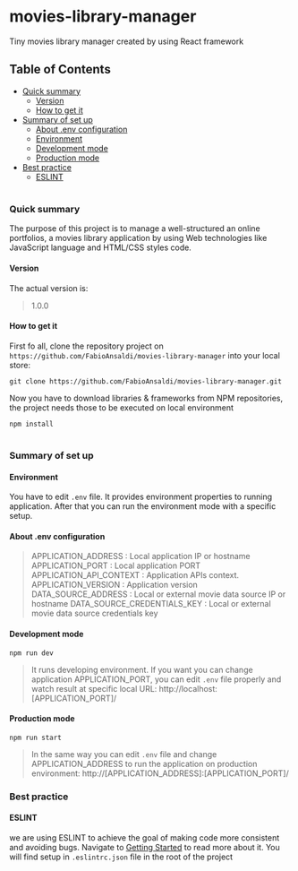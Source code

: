 # movies-library-manager
Tiny movies library manager created by using React framework

## Table of Contents ##

* [Quick summary](#quick-summary)
    -   [Version](#version)
    -   [How to get it](#howtogetit)
* [Summary of set up](#summary-of-set-up)
    -   [About .env configuration](#aboutenvconfiguration)
    -   [Environment](#environment)
    -   [Development mode](#development-mode)
    -   [Production mode](#production-mode)
* [Best practice](#best-practice)
    - [ESLINT](#eslint)
#
### Quick summary ###

The purpose of this project is to manage a well-structured an online portfolios, a movies library application by using Web technologies like JavaScript language and HTML/CSS styles code.

#### Version ####

The actual version is:
> 1.0.0

#### How to get it ####

First fo all, clone the repository project on `https://github.com/FabioAnsaldi/movies-library-manager` into your local store:

```shell
git clone https://github.com/FabioAnsaldi/movies-library-manager.git
```
Now you have to download libraries & frameworks from NPM repositories, the project needs those to be executed on local environment

```shell
npm install
```
#
### Summary of set up ###

#### Environment ####
You have to edit `.env` file. It provides environment properties to running application.
After that you can run the environment mode with a specific setup.

#### About .env configuration ####

> APPLICATION_ADDRESS         : Local application IP or hostname
> APPLICATION_PORT            : Local application PORT
> APPLICATION_API_CONTEXT     : Application APIs context.
> APPLICATION_VERSION         : Application version
> DATA_SOURCE_ADDRESS         : Local or external movie data source IP or hostname
> DATA_SOURCE_CREDENTIALS_KEY : Local or external movie data source credentials key

#### Development mode ####

```shell
npm run dev
```
> It runs developing environment.
If you want you can change application APPLICATION_PORT, you can edit `.env` file properly and watch result at specific local URL: http://localhost:[APPLICATION_PORT]/

#### Production mode ####

```shell
npm run start
```
> In the same way you can edit `.env` file and change APPLICATION_ADDRESS to run the application on production environment: http://[APPLICATION_ADDRESS]:[APPLICATION_PORT]/

### Best practice ###

#### ESLINT ####
we are using ESLINT to achieve the goal of making code more consistent and avoiding bugs.
Navigate to [Getting Started](https://eslint.org/docs/user-guide/getting-started) to read more about it.
You will find setup in `.eslintrc.json` file in the root of the project
